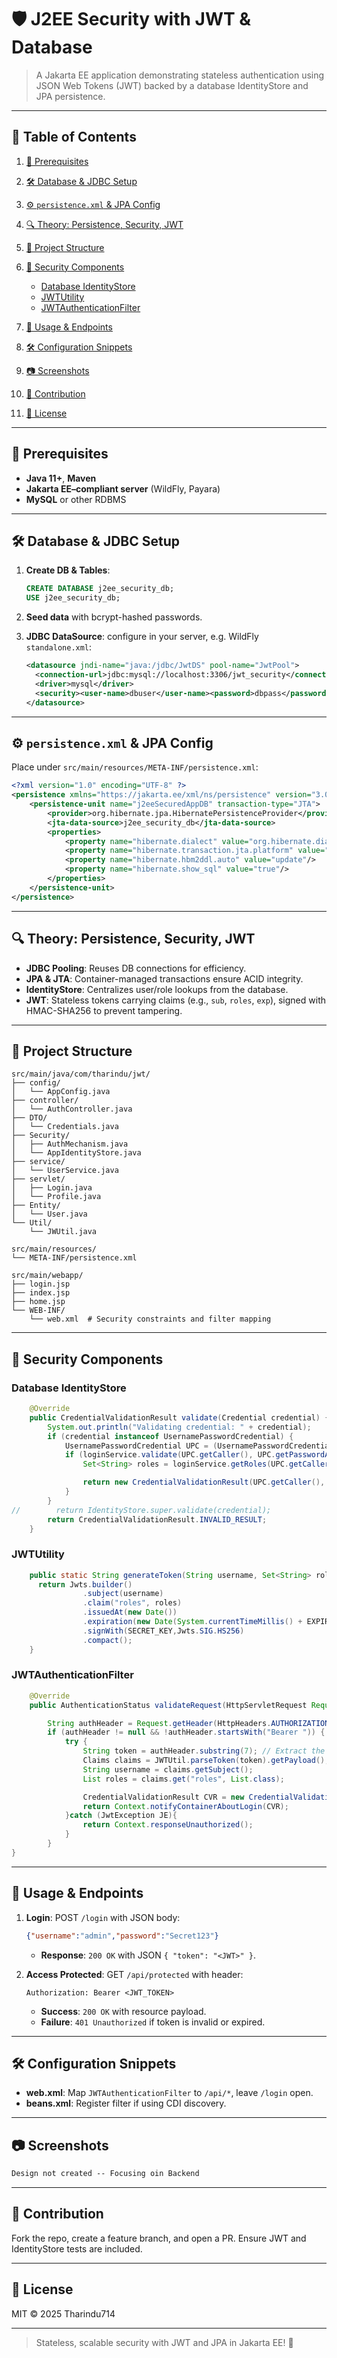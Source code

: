 # 🛡️ J2EE Security with JWT & Database

> A Jakarta EE application demonstrating stateless authentication using JSON Web Tokens (JWT) backed by a database IdentityStore and JPA persistence.

---

## 📑 Table of Contents

1. [🚧 Prerequisites](#-prerequisites)
2. [🛠️ Database & JDBC Setup](#️-database--jdbc-setup)
3. [⚙️ `persistence.xml` & JPA Config](#-persistencexml--jpa-config)
4. [🔍 Theory: Persistence, Security, JWT](#-theory-persistence-security-jwt)
5. [📂 Project Structure](#-project-structure)
6. [🔐 Security Components](#-security-components)

   * [Database IdentityStore](#database-identitystore)
   * [JWTUtility](#jwtutility)
   * [JWTAuthenticationFilter](#jwtauthenticationfilter)
7. [🚀 Usage & Endpoints](#-usage--endpoints)
8. [🛠️ Configuration Snippets](#️-configuration-snippets)
9. [📷 Screenshots](#-screenshots)
10. [🤝 Contribution](#-contribution)
11. [📜 License](#-license)

---

## 🚧 Prerequisites

* **Java 11+**, **Maven**
* **Jakarta EE–compliant server** (WildFly, Payara)
* **MySQL** or other RDBMS

---

## 🛠️ Database & JDBC Setup

1. **Create DB & Tables**:

   ```sql
   CREATE DATABASE j2ee_security_db;
   USE j2ee_security_db;
   ```
2. **Seed data** with bcrypt-hashed passwords.
3. **JDBC DataSource**: configure in your server, e.g. WildFly `standalone.xml`:

   ```xml
   <datasource jndi-name="java:/jdbc/JwtDS" pool-name="JwtPool">
     <connection-url>jdbc:mysql://localhost:3306/jwt_security</connection-url>
     <driver>mysql</driver>
     <security><user-name>dbuser</user-name><password>dbpass</password></security>
   </datasource>
   ```

---

## ⚙️ `persistence.xml` & JPA Config

Place under `src/main/resources/META-INF/persistence.xml`:

```xml
<?xml version="1.0" encoding="UTF-8" ?>
<persistence xmlns="https://jakarta.ee/xml/ns/persistence" version="3.0">
    <persistence-unit name="j2eeSecuredAppDB" transaction-type="JTA">
        <provider>org.hibernate.jpa.HibernatePersistenceProvider</provider>
        <jta-data-source>j2ee_security_db</jta-data-source>
        <properties>
            <property name="hibernate.dialect" value="org.hibernate.dialect.MySQLDialect"/>
            <property name="hibernate.transaction.jta.platform" value="org.hibernate.engine.transaction.jta.platform.internal.SunOneJtaPlatform"/>
            <property name="hibernate.hbm2ddl.auto" value="update"/>
            <property name="hibernate.show_sql" value="true"/>
        </properties>
    </persistence-unit>
</persistence>
```

---

## 🔍 Theory: Persistence, Security, JWT

* **JDBC Pooling**: Reuses DB connections for efficiency.
* **JPA & JTA**: Container-managed transactions ensure ACID integrity.
* **IdentityStore**: Centralizes user/role lookups from the database.
* **JWT**: Stateless tokens carrying claims (e.g., `sub`, `roles`, `exp`), signed with HMAC-SHA256 to prevent tampering.

---

## 📂 Project Structure

```
src/main/java/com/tharindu/jwt/
├── config/
│   └── AppConfig.java         
├── controller/
│   └── AuthController.java          
├── DTO/
│   └── Credentials.java
├── Security/
│   ├── AuthMechanism.java   
│   └── AppIdentityStore.java
├── service/
│   └── UserService.java
├── servlet/
│   ├── Login.java   
│   └── Profile.java
├── Entity/
│   └── User.java
└── Util/
    └── JWUtil.java             

src/main/resources/
└── META-INF/persistence.xml

src/main/webapp/
├── login.jsp
├── index.jsp
├── home.jsp                     
└── WEB-INF/
    └── web.xml  # Security constraints and filter mapping
```

---

## 🔐 Security Components

### Database IdentityStore

```java
    @Override
    public CredentialValidationResult validate(Credential credential) {
        System.out.println("Validating credential: " + credential);
        if (credential instanceof UsernamePasswordCredential) {
            UsernamePasswordCredential UPC = (UsernamePasswordCredential) credential;
            if (loginService.validate(UPC.getCaller(), UPC.getPasswordAsString())) {
                Set<String> roles = loginService.getRoles(UPC.getCaller());

                return new CredentialValidationResult(UPC.getCaller(), roles);
            }
        }
//        return IdentityStore.super.validate(credential);
        return CredentialValidationResult.INVALID_RESULT;
    }
```

### JWTUtility

```java
    public static String generateToken(String username, Set<String> roles) {
      return Jwts.builder()
                .subject(username)
                .claim("roles", roles)
                .issuedAt(new Date())
                .expiration(new Date(System.currentTimeMillis() + EXPIRATION_TIME))
                .signWith(SECRET_KEY,Jwts.SIG.HS256)
                .compact();
    }

```

### JWTAuthenticationFilter

```java
    @Override
    public AuthenticationStatus validateRequest(HttpServletRequest Request, HttpServletResponse Response, HttpMessageContext Context) throws AuthenticationException {

        String authHeader = Request.getHeader(HttpHeaders.AUTHORIZATION);
        if (authHeader != null && !authHeader.startsWith("Bearer ")) {
            try {
                String token = authHeader.substring(7); // Extract the token
                Claims claims = JWTUtil.parseToken(token).getPayload();
                String username = claims.getSubject();
                List roles = claims.get("roles", List.class);

                CredentialValidationResult CVR = new CredentialValidationResult(username, new HashSet<>(roles));
                return Context.notifyContainerAboutLogin(CVR);
            }catch (JwtException JE){
                return Context.responseUnauthorized();
            }
        }
}
```

---

## 🚀 Usage & Endpoints

1. **Login**: POST `/login` with JSON body:

   ```json
   {"username":"admin","password":"Secret123"}
   ```

   * **Response**: `200 OK` with JSON `{ "token": "<JWT>" }`.
2. **Access Protected**: GET `/api/protected` with header:

   ```http
   Authorization: Bearer <JWT_TOKEN>
   ```

   * **Success**: `200 OK` with resource payload.
   * **Failure**: `401 Unauthorized` if token is invalid or expired.

---

## 🛠️ Configuration Snippets

* **web.xml**: Map `JWTAuthenticationFilter` to `/api/*`, leave `/login` open.
* **beans.xml**: Register filter if using CDI discovery.

---

## 📷 Screenshots

```markdown
Design not created -- Focusing oin Backend
```

---

## 🤝 Contribution

Fork the repo, create a feature branch, and open a PR. Ensure JWT and IdentityStore tests are included.

---

## 📜 License

MIT © 2025 Tharindu714

---

> Stateless, scalable security with JWT and JPA in Jakarta EE! 🚀
